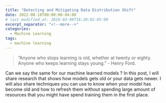 ```yaml
---
title: "Detecting and Mitigating Data Distribution Shift"
date: 2022-08-18T00:00:00-04:00 
# last_modified_at: 2016-03-09T16:20:02-05:00
excerpt_separator: "<!--more-->"
categories:
  - Machine Learning
tags:
  - machine learning
---
```


> “Anyone who stops learning is old, whether at twenty or eighty. Anyone who keeps learning stays young.” - Henry Ford.

Can we say the same for our machine learned models ? In this post, I will share research that shows how models gets old or your data gets newer. I will also share techniques you can use to know when your model has become old and how to refresh them without spending large amount of resources that you might have spend training them in the first place.
